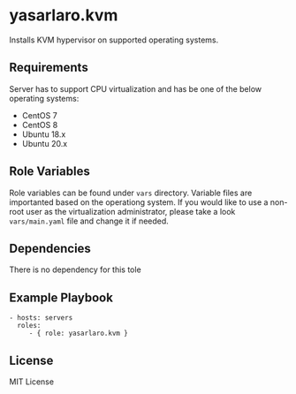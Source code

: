 yasarlaro.kvm
=========

Installs KVM hypervisor on supported operating systems.

Requirements
------------

Server has to support CPU virtualization and has be one of the below operating systems:
 - CentOS 7
 - CentOS 8
 - Ubuntu 18.x
 - Ubuntu 20.x

Role Variables
--------------

Role variables can be found under `vars` directory. Variable files are importanted based on the operationg system. If you would like to use a non-root user as the virtualization administrator, please take a look `vars/main.yaml` file and change it if needed.

Dependencies
------------

There is no dependency for this tole

Example Playbook
----------------

    - hosts: servers
      roles:
         - { role: yasarlaro.kvm }

License
-------

MIT License
